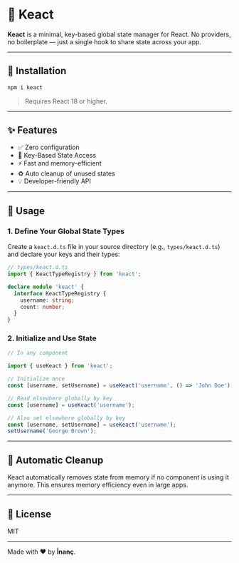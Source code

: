 # 🔑 Keact

**Keact** is a minimal, key-based global state manager for React. No providers, no boilerplate — just a single hook to share state across your app.

---

## 🚀 Installation

```bash
npm i keact
```

> Requires React 18 or higher.

---

## ✨ Features

- ✅ Zero configuration
- 🔑 Key-Based State Access
- ⚡ Fast and memory-efficient
- ♻️ Auto cleanup of unused states
- 💡 Developer-friendly API

---

## 🔧 Usage

### 1. Define Your Global State Types

Create a `keact.d.ts` file in your source directory (e.g., `types/keact.d.ts`) and declare your keys and their types:

```ts
// types/keact.d.ts
import { KeactTypeRegistry } from 'keact';

declare module 'keact' {
  interface KeactTypeRegistry {
    username: string;
    count: number;
  }
}
```

### 2. Initialize and Use State

```ts
// In any component

import { useKeact } from 'keact';

// Initialize once
const [username, setUsername] = useKeact('username', () => 'John Doe');

// Read elsewhere globally by key
const [username] = useKeact('username');

// Also set elsewhere globally by key
const [username, setUsername] = useKeact('username');
setUsername('George Brown');
```

---

## 🧼 Automatic Cleanup

Keact automatically removes state from memory if no component is using it anymore. This ensures memory efficiency even in large apps.

---

## 📄 License

MIT

---

Made with ❤️ by **İnanç**.